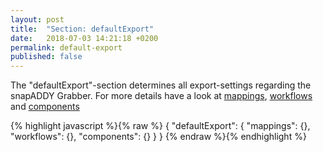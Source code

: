 ```yaml
---
layout: post
title:  "Section: defaultExport"
date:   2018-07-03 14:21:18 +0200
permalink: default-export
published: false
---
```


The "defaultExport"-section determines all export-settings regarding the snapADDY Grabber.
For more details have a look at [mappings](), [workflows]() and [components]()

{% highlight javascript %}{% raw %}
{
      "defaultExport": {
            "mappings": {},
            "workflows": {},
            "components": {}
        }
  }
{% endraw %}{% endhighlight %}

